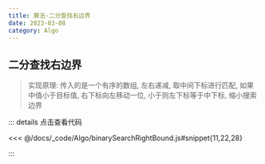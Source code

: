 ```yaml
---
title: 算法-二分查找右边界
date: 2023-03-08
category: Algo
---
```


## 二分查找右边界

> 实现原理: 传入的是一个有序的数组, 左右递减, 取中间下标进行匹配, 如果中值小于目标值, 右下标向左移动一位, 小于则左下标等于中下标, 缩小搜索边界

::: details 点击查看代码

<<< @/docs/_code/Algo/binarySearchRightBound.js#snippet{11,22,28}

:::
